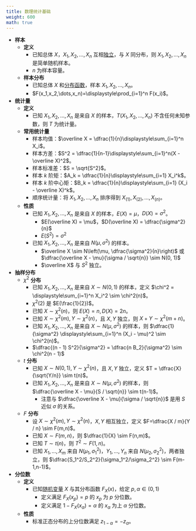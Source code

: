 ```yaml
---
title: 数理统计基础
weight: 600
math: true
---
```


- **样本**
    - **定义**
        - 已知总体 $X$，$X_1,X_2,\dots,X_n$ 互相[独立](/notes/docs/mathematics/probability-theory/probability-basis#b59tln)，与 $X$ 同分布，则 $X_1,X_2,\dots,X_n$ 是简单随机样本。
        - $n$ 为样本容量。
    - **样本分布**
        - 已知总体 $X$ 和[分布函数](/notes/docs/mathematics/probability-theory/random-variable#rhosgs)，样本 $X_1,X_2,\dots,X_n$。
        - $F(x_1,x_2,\dots,x_n)=\displaystyle\prod_{i=1}^n F(x_i)$。
- **统计量**
    - **定义**
        - 已知 $X_1,X_2,\dots,X_n$ 是来自 $X$ 的样本，$T(X_1,X_2,\dots,X_n)$ 不含任何未知参数，则 $T$ 为统计量。
    - **常用统计量**
        - 样本均值：$\overline X = \dfrac{1}{n}\displaystyle\sum_{i=1}^n X_i$。
        - 样本方差：$S^2 = \dfrac{1}{n-1}\displaystyle\sum_{i=1}^n(X - \overline X)^2$。
        - 样本标准差：$S = \sqrt{S^2}$。
        - 样本 $k$ 阶矩：$A_k = \dfrac{1}{n}\displaystyle\sum_{i=1} X_i^k$。
        - 样本 $k$ 阶中心矩：$B_k = \dfrac{1}{n}\displaystyle\sum_{i=1} (X_i - \overline X)^k$。
        - 顺序统计量：将 $X_1,X_2,\dots,X_n$ 排序得到 $X_{(1)},X_{(2)},\dots,X_{(n)}$。
    - **性质**
        - 已知 $X_1,X_2,\dots,X_n$ 是来自 $X$ 的样本，$E(X) = \mu$，$D(X) = \sigma^2$。
            - $E(\overline X) = \mu$，$D(\overline X) = \dfrac{\sigma^2}{n}$
            - $E(S^2) = \sigma^2$
        - 已知 $X_1,X_2,\dots,X_n$ 是来自 $N(\mu,\sigma^2)$ 的样本。
            - $\overline X \sim N\left(\mu, \dfrac{\sigma^2}{n}\right)$ 或 $\dfrac{\overline X - \mu}{\sigma / \sqrt{n}} \sim N(0, 1)$
            - $\overline X$ 与 $S^2$ 独立。
- **抽样分布**
    - $\chi^2$ **分布**
        - 已知 $X_1,X_2,\dots,X_n$ 是来自 $X\sim N(0,1)$ 的样本，定义 $\chi^2 = \displaystyle\sum_{i=1}^n X_i^2 \sim \chi^2(n)$。
        - $\chi^2(2)$ 是 $E(\frac{1}{2})$。
        - 已知 $X \sim \chi^2(n)$，则 $E(X) = n,D(X) = 2n$。
        - 已知 $X\sim \chi^2(m),Y \sim \chi^2(n)$，且 $X,Y$ 独立，则 $X+Y \sim \chi^2(m+n)$。
        - 已知 $X_1,X_2,\dots,X_n$ 是来自 $X\sim N(\mu,\sigma^2)$ 的样本，则 $\dfrac{1}{\sigma^2} \displaystyle\sum_{i=1}^n (X_i - \mu)^2 \sim \chi^2(n)$。
        - $\dfrac{(n - 1) S^2}{\sigma^2} = \dfrac{n B_2}{\sigma^2} \sim \chi^2(n - 1)$
    - $t$ **分布**
        - 已知 $X \sim N(0,1), Y \sim \chi^2(n)$，且 $X,Y$ 独立，定义 $T = \dfrac{X}{\sqrt{Y/n}} \sim t(n)$。
        - 已知 $X_1,X_2,\dots,X_n$ 是来自 $X\sim N(\mu,\sigma^2)$ 的样本，则 $\dfrac{\overline X - \mu}{S / \sqrt{n}} \sim t(n-1)$。
            - 注意与 $\dfrac{\overline X - \mu}{\sigma / \sqrt{n}}$ 是用 $S$ 近似 $\sigma$ 的关系。
    - $F$ **分布**
        - 设 $X \sim \chi^2(m),Y \sim \chi^2(n)$，$X,Y$ 相互独立，定义 $F=\dfrac{X / m}{Y / n} \sim F(m,n)$。
        - 已知 $X \sim F(m,n)$，则 $\dfrac{1}{X} \sim F(n,m)$。
        - 已知 $T \sim t(n)$，则 $T^2 \sim F(1,n)$。
        - 已知 $X_1,\dots,X_m$ 来自 $N(\mu_1,\sigma_1^2)$，$Y_1,\dots,Y_n$ 来自 $N(\mu_2,\sigma_2^2)$，两者独立，则 $\dfrac{S_1^2/S_2^2}{\sigma_1^2/\sigma_2^2} \sim F(m-1,n-1)$。
- **分位数**
    - **定义**
        - 已知[随机变量](/notes/docs/mathematics/probability-theory/random-variable) $X$ 与其分布函数 $F_X(x)$，给定 $p,\alpha \in (0,1)$
            - 定义满足 $F_X(x_p) = p$ 的 $x_p$ 为 $p$ 分位数。
            - 定义满足 $1-F_X(x_\alpha) = \alpha$ 的 $x_\alpha$ 为上 $\alpha$ 分位数。
    - **性质**
        - 标准正态分布的上分位数满足 $z_{1-\alpha} = -z_{\alpha}$。

